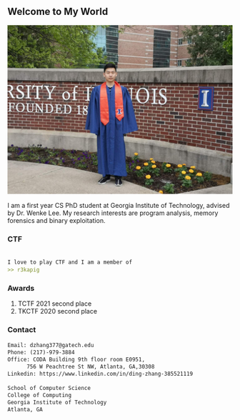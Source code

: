 ## Welcome to My World
![](https://github.com/dzhang20/DingZhang/blob/main/docs/img/self.JPG?raw=true|width=100)

I am a first year CS PhD student at Georgia Institute of Technology, advised by Dr. Wenke Lee. My research interests are program analysis, memory forensics and binary exploitation.



### CTF

```markdown

I love to play CTF and I am a member of 
>> r3kapig
```


### Awards

1. TCTF 2021 second place
2. TKCTF 2020 second place

### Contact

```
Email: dzhang377@gatech.edu
Phone: (217)-979-3884
Office: CODA Building 9th floor room E0951,
	  756 W Peachtree St NW, Atlanta, GA,30308
Linkedin: https://www.linkedin.com/in/ding-zhang-385521119

School of Computer Science 
College of Computing 
Georgia Institute of Technology
Atlanta, GA
```

